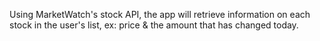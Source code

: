 Using MarketWatch's stock API, the app will retrieve information on each stock in the user's list, ex: price & the amount that has changed today. 

